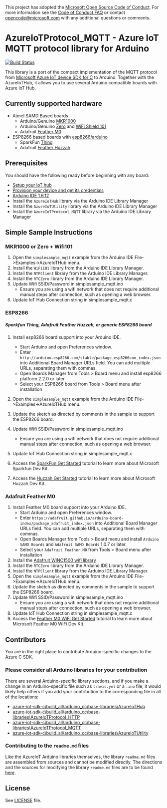 This project has adopted the [Microsoft Open Source Code of Conduct](https://opensource.microsoft.com/codeofconduct/). For more information see the [Code of Conduct FAQ](https://opensource.microsoft.com/codeofconduct/faq/) or contact [opencode@microsoft.com](mailto:opencode@microsoft.com) with any additional questions or comments.

# AzureIoTProtocol_MQTT - Azure IoT MQTT protocol library for Arduino

[![Build Status](https://travis-ci.org/arduino-libraries/AzureIoTProtocol_MQTT.svg?branch=master)](https://travis-ci.org/arduino-libraries/AzureIoTProtocol_MQTT)

This library is a port of the compact implementation of the MQTT protocol from [Microsoft Azure IoT device SDK for C](https://github.com/Azure/azure-iot-sdks/blob/master/c/readme.md) to Arduino. Together with the AzureIoTHub, it allows you to use several Arduino compatible boards with Azure IoT Hub.


## Currently supported hardware
- Atmel SAMD Based boards
  - Arduino/Genuino [MKR1000](https://www.arduino.cc/en/Main/ArduinoMKR1000)
  - Arduino/Genuino [Zero](https://www.arduino.cc/en/Main/ArduinoBoardZero) and [WiFi Shield 101](https://www.arduino.cc/en/Main/ArduinoWiFiShield101)
  - Adafruit [Feather M0](https://www.adafruit.com/products/3010)
- ESP8266 based boards with [esp8266/arduino](https://github.com/esp8266/arduino)
  - SparkFun [Thing](https://www.sparkfun.com/products/13711)
  - Adafruit [Feather Huzzah](https://www.adafruit.com/products/2821)

## Prerequisites

You should have the following ready before beginning with any board:
-   [Setup your IoT hub](https://github.com/Azure/azure-iot-sdks/blob/master/doc/setup_iothub.md)
-   [Provision your device and get its credentials](https://github.com/Azure/azure-iot-sdks/blob/master/doc/manage_iot_hub.md)
-   [Arduino IDE 1.6.12](https://www.arduino.cc/en/Main/Software)
-   Install the `AzureIoTHub` library via the Arduino IDE Library Manager
-   Install the `AzureIoTUtility` library via the Arduino IDE Library Manager
-   Install the `AzureIoTProtocol_MQTT` library via the Arduino IDE Library Manager

## Simple Sample Instructions

### MKR1000 or Zero + Wifi101
1. Open the `simplesample_mqtt` example from the Arduino IDE File->Examples->AzureIoTHub menu.
2. Install the `WiFi101` library from the Arduino IDE Library Manager.
3. Install the `NTPClient` library from the Arduino IDE Library Manager.
4. Install the `RTCZero` library from the Arduino IDE Library Manager.
5. Update Wifi SSID/Password in simplesample_mqtt.ino
    * Ensure you are using a wifi network that does not require additional manual steps after connection, such as opening a web browser.
6. Update IoT Hub Connection string in simplesample_mqtt.c

### ESP8266
##### Sparkfun Thing, Adafruit Feather Huzzah, or generic ESP8266 board

1. Install esp8266 board support into your Arduino IDE.
    * Start Arduino and open Preferences window.
    * Enter `http://arduino.esp8266.com/stable/package_esp8266com_index.json` into Additional Board Manager URLs field. You can add multiple URLs, separating them with commas.
    * Open Boards Manager from Tools > Board menu and install esp8266 platform 2.2.0 or later
    * Select your ESP8266 board from Tools > Board menu after installation

2. Open the `simplesample_mqtt` example from the Arduino IDE File->Examples->AzureIoTHub menu.
3. Update the sketch as directed by comments in the sample to support the ESP8266 board.
4. Update Wifi SSID/Password in simplesample_mqtt.ino
    * Ensure you are using a wifi network that does not require additional manual steps after connection, such as opening a web browser.
5. Update IoT Hub Connection string in simplesample_mqtt.c
6. Access the [SparkFun Get Started](https://azure.microsoft.com/en-us/documentation/samples/iot-hub-c-thingdev-getstartedkit/) tutorial to learn more about Microsoft Sparkfun Dev Kit.
7. Access the [Huzzah Get Started](https://azure.microsoft.com/en-us/documentation/samples/iot-hub-c-huzzah-getstartedkit/) tutorial to learn more about Microsoft Huzzah Dev Kit.


### Adafruit Feather M0
1. Install Feather M0 board support into your Arduino IDE.
    * Start Arduino and open Preferences window.
    * Enter `https://adafruit.github.io/arduino-board-index/package_adafruit_index.json` into Additional Board Manager URLs field. You can add multiple URLs, separating them with commas.
    * Open Boards Manager from Tools > Board menu and install `Arduino SAMD Boards` and `Adafruit SAMD Boards` 1.0.7 or later.
    * Select your `Adafruit Feather M0` from Tools > Board menu after installation
2. Install the [Adafruit WINC1500 wifi library](https://learn.adafruit.com/adafruit-feather-m0-wifi-atwinc1500/using-the-wifi-module)
3. Install the `RTCZero` library from the Arduino IDE Library Manager.
4. Install the `NTPClient` library from the Arduino IDE Library Manager.
5. Open the `simplesample_mqtt` example from the Arduino IDE File->Examples->AzureIoTHub menu.
6. Update the sketch as directed by comments in the sample to support the ESP8266 board.
7. Update Wifi SSID/Password in simplesample_mqtt.ino
    * Ensure you are using a wifi network that does not require additional manual steps after connection, such as opening a web browser.
8. Update IoT Hub Connection string in simplesample_mqtt.c
9. Access the [Feather M0 WiFi Get Started](https://azure.microsoft.com/en-us/documentation/samples/iot-hub-c-m0wifi-getstartedkit/) tutorial to learn more about Microsoft Feather M0 WiFi Dev Kit.

## Contributors

You are in the right place to contribute Arduino-specific changes to the Azure C SDK.

### Please consider all Arduino libraries for your contribution

There are several Arduino-specific library sections, and if you make a change in an Arduino-specific file such as `travis.yml` or a `.ino` file, it would likely help others if you add your contribution to the corresponding file in all of the locations:

*  [azure-iot-sdk-c\build_all\arduino_cc\base-libraries\AzureIoTHub](https://github.com/Azure/azure-iot-sdk-c/tree/master/build_all/arduino_cc/base-libraries/AzureIoTHub)
*  [azure-iot-sdk-c\build_all\arduino_cc\base-libraries\AzureIoTProtocol_HTTP](https://github.com/Azure/azure-iot-sdk-c/tree/master/build_all/arduino_cc/base-libraries/AzureIoTProtocol_HTTP)
*  [azure-iot-sdk-c\build_all\arduino_cc\base-libraries\AzureIoTProtocol_MQTT](https://github.com/Azure/azure-iot-sdk-c/tree/master/build_all/arduino_cc/base-libraries/AzureIoTProtocol_MQTT)
*  [azure-iot-sdk-c\build_all\arduino_cc\base-libraries\AzureIoTUtility](https://github.com/Azure/azure-iot-sdk-c/tree/master/build_all/arduino_cc/base-libraries/AzureIoTUtility)

### Contributing to the `readme.md` files

Like the AzureIoT Arduino libraries themselves, the library `readme.md` files are assembled from sources and cannot be modified directly. The directions and the sources for modifying the library `readme.md` files are to be found [here](https://github.com/Azure/azure-iot-sdk-c/tree/master/build_all/arduino_cc/base-libraries/readme-generator/readme.md).

## License

See [LICENSE](LICENSE) file.

[azure-certifiedforiot]:  http://azure.com/certifiedforiot
[Microsoft-Azure-Certified-Badge]: images/Microsoft-Azure-Certified-150x150.png (Microsoft Azure Certified)
